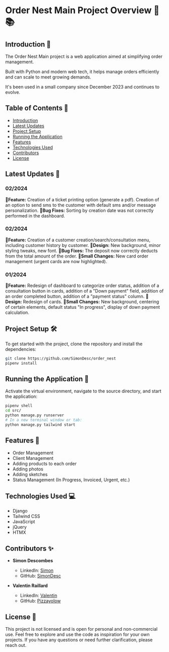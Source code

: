 # Order Nest Main Project Overview 🚀📚

## Introduction 🌟

The Order Nest Main project is a web application aimed at simplifying order management.

Built with Python and modern web tech, it helps manage orders efficiently and can scale to meet growing demands.

It's been used in a small company since December 2023 and continues to evolve.

## Table of Contents 📖

- [Introduction](#introduction-)
- [Latest Updates](#latest-updates-)
- [Project Setup](#project-setup-)
- [Running the Application](#running-the-application-)
- [Features](#features-)
- [Technologies Used](#technologies-used-)
- [Contributors](#contributors-)
- [License](#license-)

## Latest Updates 🔄

### 02/2024
🌟**Feature:** Creation of a ticket printing option (generate a pdf). Creation of an option to send sms to the customer with default sms and/or message personalization.
🐛**Bug Fixes:** Sorting by creation date was not correctly performed in the dashboard.

### 02/2024
🌟**Feature:** Creation of a customer creation/search/consultation menu, including customer history by customer.
🎨**Design:** New background, minor styling tweaks, new font.
🐛**Bug Fixes:** The deposit now correctly deducts from the total amount of the order.
🔧**Small Changes:** New card order management (urgent cards are now highlighted).

### 01/2024
🌟**Feature:** Redesign of dashboard to categorize order status, addition of a consultation button in cards, addition of a "Down payment" field, addition of an order completed button, addition of a "payment status" column.
🎨**Design:** Redesign of cards.
🔧**Small Changes:** New background, centering of certain elements, default status "In progress", display of down payment calculation.

## Project Setup 🛠️

To get started with the project, clone the repository and install the dependencies:

```bash
git clone https://github.com/SimonDesc/order_nest
pipenv install
```

## Running the Application 🚀

Activate the virtual environment, navigate to the source directory, and start the application:

```bash
pipenv shell
cd src/
python manage.py runserver
# In a new terminal window or tab:
python manage.py tailwind start
```

## Features 🌈

- Order Management
- Client Management
- Adding products to each order
- Adding photos
- Adding sketches
- Status Management (In Progress, Invoiced, Urgent, etc.)

## Technologies Used 💻

- Django
- Tailwind CSS
- JavaScript
- jQuery
- HTMX

## Contributors ✨

- **Simon Descombes**
  - LinkedIn: [Simon](https://www.linkedin.com/in/simon-descombes/)
  - GitHub: [SimonDesc](https://github.com/SimonDesc)

- **Valentin Raillard**
  - LinkedIn: [Valentin](https://www.linkedin.com/in/valentin-ralliard/)
  - GitHub: [Pizzayolow](https://github.com/Pizzayolow)

## License 📄

This project is not licensed and is open for personal and non-commercial use. Feel free to explore and use the code as inspiration for your own projects. If you have any questions or need further clarification, please reach out.
